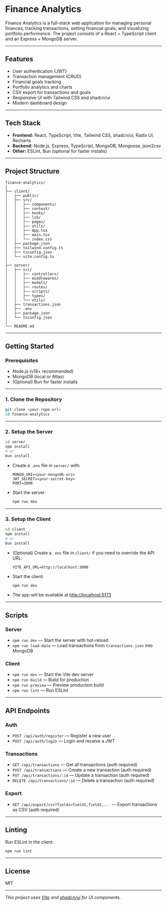 # Finance Analytics

Finance Analytics is a full-stack web application for managing personal finances, tracking transactions, setting financial goals, and visualizing portfolio performance. The project consists of a React + TypeScript client and an Express + MongoDB server.

---

## Features

- User authentication (JWT)
- Transaction management (CRUD)
- Financial goals tracking
- Portfolio analytics and charts
- CSV export for transactions and goals
- Responsive UI with Tailwind CSS and shadcn/ui
- Modern dashboard design

---

## Tech Stack

- **Frontend:** React, TypeScript, Vite, Tailwind CSS, shadcn/ui, Radix UI, Recharts
- **Backend:** Node.js, Express, TypeScript, MongoDB, Mongoose, json2csv
- **Other:** ESLint, Bun (optional for faster installs)

---

## Project Structure

```
finance-analytics/
│
├── client/
│   ├── public/
│   ├── src/
│   │   ├── components/
│   │   ├── context/
│   │   ├── hooks/
│   │   ├── lib/
│   │   ├── pages/
│   │   ├── utils/
│   │   ├── App.tsx
│   │   ├── main.tsx
│   │   └── index.css
│   ├── package.json
│   ├── tailwind.config.ts
│   ├── tsconfig.json
│   └── vite.config.ts
│
├── server/
│   ├── src/
│   │   ├── controllers/
│   │   ├── middlewares/
│   │   ├── models/
│   │   ├── routes/
│   │   ├── scripts/
│   │   ├── types/
│   │   └── utils/
│   ├── transactions.json
│   ├── .env
│   ├── package.json
│   └── tsconfig.json
│
└── README.md
```

---

## Getting Started

### Prerequisites

- Node.js (v18+ recommended)
- MongoDB (local or Atlas)
- (Optional) Bun for faster installs

---

### 1. Clone the Repository

```sh
git clone <your-repo-url>
cd finance-analytics
```

---

### 2. Setup the Server

```sh
cd server
npm install
# or
bun install
```

- Create a `.env` file in `server/` with:
  ```
  MONGO_URI=<your-mongodb-uri>
  JWT_SECRET=<your-secret-key>
  PORT=3000
  ```

- Start the server:
  ```sh
  npm run dev
  ```

---

### 3. Setup the Client

```sh
cd client
npm install
# or
bun install
```

- (Optional) Create a `.env` file in `client/` if you need to override the API URL:
  ```
  VITE_API_URL=http://localhost:3000
  ```

- Start the client:
  ```sh
  npm run dev
  ```

- The app will be available at [http://localhost:5173](http://localhost:5173)

---

## Scripts

### Server

- `npm run dev` — Start the server with hot-reload
- `npm run load-data` — Load transactions from `transactions.json` into MongoDB

### Client

- `npm run dev` — Start the Vite dev server
- `npm run build` — Build for production
- `npm run preview` — Preview production build
- `npm run lint` — Run ESLint

---

## API Endpoints

### Auth

- `POST /api/auth/register` — Register a new user
- `POST /api/auth/login` — Login and receive a JWT

### Transactions

- `GET /api/transactions` — Get all transactions (auth required)
- `POST /api/transactions` — Create a new transaction (auth required)
- `PUT /api/transactions/:id` — Update a transaction (auth required)
- `DELETE /api/transactions/:id` — Delete a transaction (auth required)

### Export

- `GET /api/export/csv?fields=field1,field2,...` — Export transactions as CSV (auth required)

---

## Linting

Run ESLint in the client:

```sh
npm run lint
```

---

## License

MIT

---

*This project uses [Vite](https://vitejs.dev/) and [shadcn/ui](https://ui.shadcn.com/) for UI components.*

